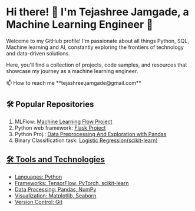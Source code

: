 <!DOCTYPE html>
<html>
<body>
  <h1>Hi there! 👋 I'm Tejashree Jamgade, a Machine Learning Engineer 🤖</h1>
  <p>Welcome to my GitHub profile! I'm passionate about all things Python, SQL, Machine learning and AI, constantly exploring the frontiers of technology and data-driven solutions.</p>
  <p>Here, you'll find a collection of projects, code samples, and resources that showcase my journey as a machine learning engineer.</p>
  📫 How to reach me **tejashree.jamgade@gmail.com**
  <h2>🛠️ Popular Repositories</h2>
  <ol>
    <li>MLFlow: <a href="https://github.com/TejashreeJamgade/MLFlow_Tutorial-/tree/main">Machine Learning Flow Project</a> </li>
    <li>Python web framework: <a href="https://github.com/TejashreeJamgade/Flask_Output_Methods-">Flask Project</a> </li>
    <li>Python Proj.: <a href="https://github.com/TejashreeJamgade/Hotel_Booking_Cancellation-Analysis-Maximizing_Revenue_Efficiency"> Data Preprocessing And Exploration with Pandas</a> </li>
    <li>Binary Classification task: <a href= "https://github.com/TejashreeJamgade/-Airline-Passenger-Satisfaction-Prediction">Logistic Regression(scikit-learn)</li>

  </ol>
  
  <h2>🛠️ Tools and Technologies</h2>
  <ul>
    <li>Languages: Python</li>
    <li>Frameworks: TensorFlow, PyTorch, scikit-learn</li>
    <li>Data Processing: Pandas, NumPy</li>
    <li>Visualization: Matplotlib, Seaborn</li>
    <li>Version Control: Git</li>
  </ul>
</body>
</html>
